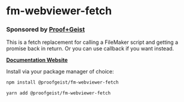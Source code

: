 # fm-webviewer-fetch

### Sponsored by [Proof+Geist](https://www.proofgeist.com/)

This is a fetch replacement for calling a FileMaker script and getting a promise back in return. Or you can use callback if you want instead.

**[Documentation Website](https://fm-webviewer-fetch.vercel.app)**

Install via your package manager of choice:
```bash
npm install @proofgeist/fm-webviewer-fetch
```
```bash
yarn add @proofgeist/fm-webviewer-fetch
```